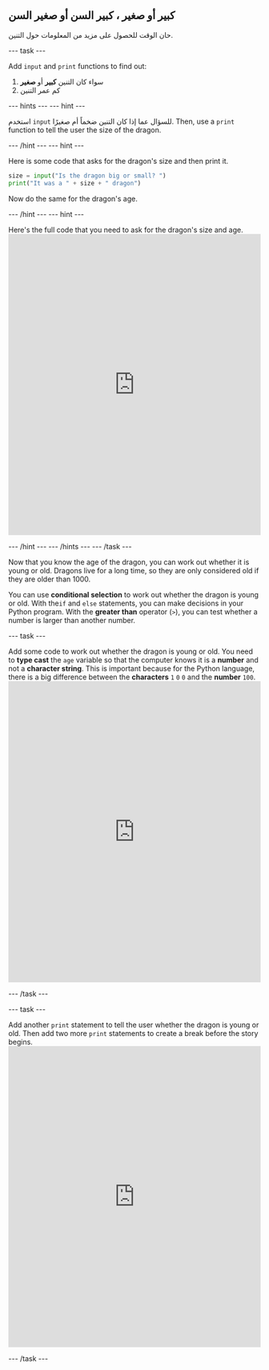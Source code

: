 ## كبير أو صغير ، كبير السن أو صغير السن

حان الوقت للحصول على مزيد من المعلومات حول التنين.

\--- task \---

Add `input` and `print` functions to find out:

1. سواء كان التنين **كبير** أو **صغير**
2. كم عمر التنين

\--- hints \--- \--- hint \---

استخدم `input` للسؤال عما إذا كان التنين ضخماً أم صغيرًا. Then, use a `print` function to tell the user the size of the dragon.

\--- /hint \--- \--- hint \---

Here is some code that asks for the dragon's size and then print it.

```python
size = input("Is the dragon big or small? ")
print("It was a " + size + " dragon")
```

Now do the same for the dragon's age.

\--- /hint \--- \--- hint \---

Here's the full code that you need to ask for the dragon's size and age. <iframe src="https://trinket.io/embed/python/3f9399e144" width="100%" height="600" frameborder="0" marginwidth="0" marginheight="0" allowfullscreen mark="crwd-mark"></iframe> 

\--- /hint \--- \--- /hints \--- \--- /task \---

Now that you know the age of the dragon, you can work out whether it is young or old. Dragons live for a long time, so they are only considered old if they are older than 1000.

You can use **conditional selection** to work out whether the dragon is young or old. With the`if` and `else` statements, you can make decisions in your Python program. With the **greater than** operator (`>`), you can test whether a number is larger than another number.

\--- task \---

Add some code to work out whether the dragon is young or old. You need to **type cast** the `age` variable so that the computer knows it is a **number** and not a **character string**. This is important because for the Python language, there is a big difference between the **characters** `1` `0` `0` and the **number** `100`. <iframe src="https://trinket.io/embed/python/a3e3d4568c" width="100%" height="600" frameborder="0" marginwidth="0" marginheight="0" allowfullscreen mark="crwd-mark"></iframe> 

\--- /task \---

\--- task \---

Add another `print` statement to tell the user whether the dragon is young or old. Then add two more `print` statements to create a break before the story begins. <iframe src="https://trinket.io/embed/python/c747445ac5" width="100%" height="600" frameborder="0" marginwidth="0" marginheight="0" allowfullscreen mark="crwd-mark"></iframe> 

\--- /task \---